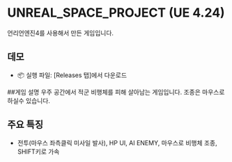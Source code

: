 # UNREAL_SPACE_PROJECT (UE 4.24)

언리언엔진4를 사용해서 만든 게임입니다. 

## 데모
- 📦 실행 파일: [Releases 탭]에서 다운로드

##게임 설명
우주 공간에서 적군 비행체를 피해 살아남는 게임입니다.  조종은 마우스로 하실수 있습니다.



## 주요 특징
- 전투(마우스 좌측클릭 미사일 발사), HP UI, AI ENEMY, 마우스로 비행체 조종, SHIFT키로 가속





